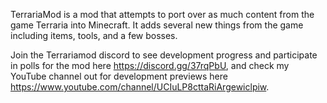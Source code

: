 TerrariaMod is a mod that attempts to port over as much content from the game Terraria into Minecraft. It adds several new things from the game including items, tools, and a few bosses.

Join the Terrariamod discord to see development progress and participate in polls for the mod here https://discord.gg/37rqPbU, and check my YouTube channel out for development previews here https://www.youtube.com/channel/UCIuLP8cttaRiArgewiclpiw.
